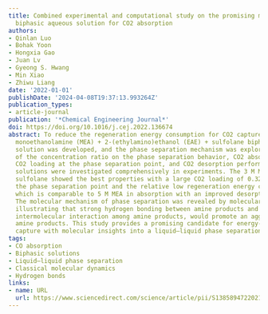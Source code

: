 ```yaml
---
title: Combined experimental and computational study on the promising monoethanolamine + 2-(ethylamino)ethanol + sulfolane
  biphasic aqueous solution for CO2 absorption
authors:
- Qinlan Luo
- Bohak Yoon
- Hongxia Gao
- Juan Lv
- Gyeong S. Hwang
- Min Xiao
- Zhiwu Liang
date: '2022-01-01'
publishDate: '2024-04-08T19:37:13.993264Z'
publication_types:
- article-journal
publication: '*Chemical Engineering Journal*'
doi: https://doi.org/10.1016/j.cej.2022.136674
abstract: To reduce the regeneration energy consumption for CO2 capture, an advanced
  monoethanolamine (MEA) + 2-(ethylamino)ethanol (EAE) + sulfolane biphasic aqueous
  solution was developed, and the phase separation mechanism was explored. The effects
  of the concentration ratio on the phase separation behavior, CO2 absorption performance,
  CO2 loading at the phase separation point, and CO2 desorption performance of MEA + EAE + sulfolane
  solutions were investigated comprehensively in experiments. The 3 M MEA + 2 M EAE + 5 M
  sulfolane showed the best properties with a large CO2 loading of 0.32 mol/mol at
  the phase separation point and the relative low regeneration energy consumption,
  which is comparable to 5 M MEA in absorption with an improved desorption performance.
  The molecular mechanism of phase separation was revealed by molecular dynamics simulations,
  illustrating that strong hydrogen bonding between amine products and water and enhanced
  intermolecular interaction among amine products, would promote an aggregation of
  amine products. This study provides a promising candidate for energy-efficient CO2
  capture with molecular insights into a liquid–liquid phase separation.
tags:
- CO absorption
- Biphasic solutions
- Liquid–liquid phase separation
- Classical molecular dynamics
- Hydrogen bonds
links:
- name: URL
  url: https://www.sciencedirect.com/science/article/pii/S1385894722021696
---
```

